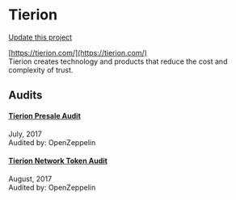 
# Tierion

[Update this project](https://github.com/ConsenSys/blockchainSecurityDB/edit/master/projects/tierion.json)
  
[https://tierion.com/](https://tierion.com/)<br>
Tierion creates technology and products that reduce the cost and complexity of trust.


## Audits



#### [Tierion Presale Audit](https://blog.openzeppelin.com/tierion-presale-audit-ec14b91c3140/)

July, 2017<br>
Audited by: OpenZeppelin<br>

      


#### [Tierion Network Token Audit](https://blog.openzeppelin.com/tierion-network-token-audit-163850fd1787/)

August, 2017<br>
Audited by: OpenZeppelin<br>

      

  



